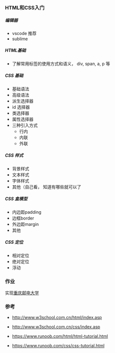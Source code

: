### HTML和CSS入门

##### 编辑器

+ vscode 推荐
+ sublime

##### HTML基础

+ 了解常用标签的使用方式和语义，  div, span, a, p 等

##### CSS 基础

- 基础语法
- 高级语法
- 派生选择器
- id 选择器
- 类选择器
- 属性选择器
- 三种引入方式
  - 行内
  - 内联
  - 外联

##### CSS 样式

- 背景样式
- 文本样式
- 字体样式
- 其他（自己看， 知道有哪些就可以了

##### CSS 盒模型

- 内边距padding
- 边框border
- 外边距margin
- 其他

##### CSS 定位

- 相对定位
- 绝对定位
- 浮动



### 作业

实现[重庆邮电大学](http://www.cqupt.edu.cn/cqupt/index.shtml)



### 参考

+ http://www.w3school.com.cn/html/index.asp
+ http://www.w3school.com.cn/css/index.asp
+ https://www.runoob.com/html/html-tutorial.html

+ https://www.runoob.com/css/css-tutorial.html

  